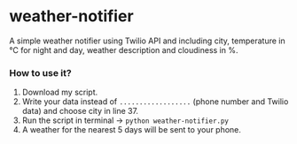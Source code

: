 # weather-notifier

A simple weather notifier using Twilio API and including city, temperature in °C for night and day, weather description and cloudiness in %.

### How to use it?

1. Download my script.
2. Write your data instead of `..................` (phone number and Twilio data) and choose city in line 37.
3. Run the script in terminal -> `python weather-notifier.py`
4. A weather for the nearest 5 days will be sent to your phone.

